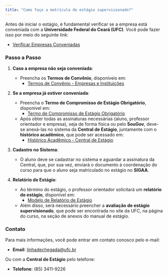 ```yaml
---
title: "Como faço a matrícula do estágio supervisionado?"
---
```


Antes de iniciar o estágio, é fundamental verificar se a empresa está conveniada com a **Universidade Federal do Ceará (UFC)**. Você pode fazer isso por meio do seguinte link:

- [Verificar Empresas Conveniadas](https://si3.ufc.br/sigaa/public/estagio/lista.jsf)

### Passo a Passo

1. **Caso a empresa não seja conveniada**:

   - Preencha os **Termos de Convênio**, disponíveis em:
     - [Termos de Convênio - Empresas e Instituições](http://www.campusrussas.ufc.br/docs/termo-de-convenio-empresas-e-instituicoes2023.doc)

2. **Se a empresa já estiver conveniada**:

   - Preencha o **Termo de Compromisso de Estágio Obrigatório**, disponível em:
     - [Termo de Compromisso de Estágio Obrigatório](http://www.campusrussas.ufc.br/docs/termo-de-compromisso-de-estagio-obrigatorio2023.docx)
   - Após obter todas as assinaturas necessárias (aluno, professor orientador e empresa), seja de forma física ou pelo **SouGov**, deve-se anexá-las no sistema da **Central de Estágio**, juntamente com o **histórico acadêmico**, que pode ser acessado em:
     - [Histórico Acadêmico - Central de Estágio](http://200.129.62.31/estagios2/index.php?class=LoginForm)

3. **Cadastro no Sistema**:

   - O aluno deve se cadastrar no sistema e aguardar a assinatura da Central, que, por sua vez, enviará o documento à coordenação do curso para que o aluno seja matriculado no estágio no **SIGAA**.

4. **Relatório de Estágio**:
   - Ao término do estágio, o professor orientador solicitará um **relatório de estágio**, disponível em:
     - [Modelo de Relatório de Estágio](http://www.campusrussas.ufc.br/docs/modelo-relatorio2023.docx)
   - Além disso, será necessário preencher a **avaliação de estágio supervisionado**, que pode ser encontrada no site da UFC, na página do curso, na seção de anexos do manual de estágio.

### Contato

Para mais informações, você pode entrar em contato conosco pelo e-mail:

- **Email**: [linhadechegada@ufc.br](mailto:linhadechegada@ufc.br)

Ou com a **Central de Estágio** pelo telefone:

- **Telefone**: (85) 3411-9226
